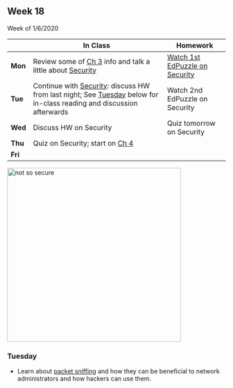 <meta http-equiv="refresh" content="300"/>

## Week 18  
Week of 1/6/2020 

  |       |In Class               |Homework   |
  |-------|---------              |---------  |
  |**Mon**|Review some of [Ch 3](/ap/curriculum/3/) info and talk a little about [Security](/ap/curriculum/understanding_technology/security/)|[Watch 1st EdPuzzle on Security](https://edpuzzle.com/assignments/5e13baa2db633327c8b03779/watch)|
  |**Tue**|Continue with [Security](/ap/curriculum/understanding_technology/security/): discuss HW from last night; See [Tuesday](/ap/weeks/week18/#tuesday) below for in-class reading and discussion afterwards |Watch 2nd EdPuzzle on Security|
  |**Wed**|Discuss HW on Security| Quiz tomorrow on Security|
  |**Thu**|Quiz on Security; start on [Ch 4](/ap/curriculum/4/) ||
  |**Fri**| ||

<img src="https://preview.redd.it/eafhy86n5e541.jpg?width=960&crop=smart&auto=webp&s=02a67930b4e5a835eb74f034f98a1e4ad2074607" alt="not so secure" height="400">

### Tuesday
  * Learn about [packet sniffing](https://www.dnsstuff.com/packet-sniffers) and how they can be beneficial to network administrators and how hackers can use them.